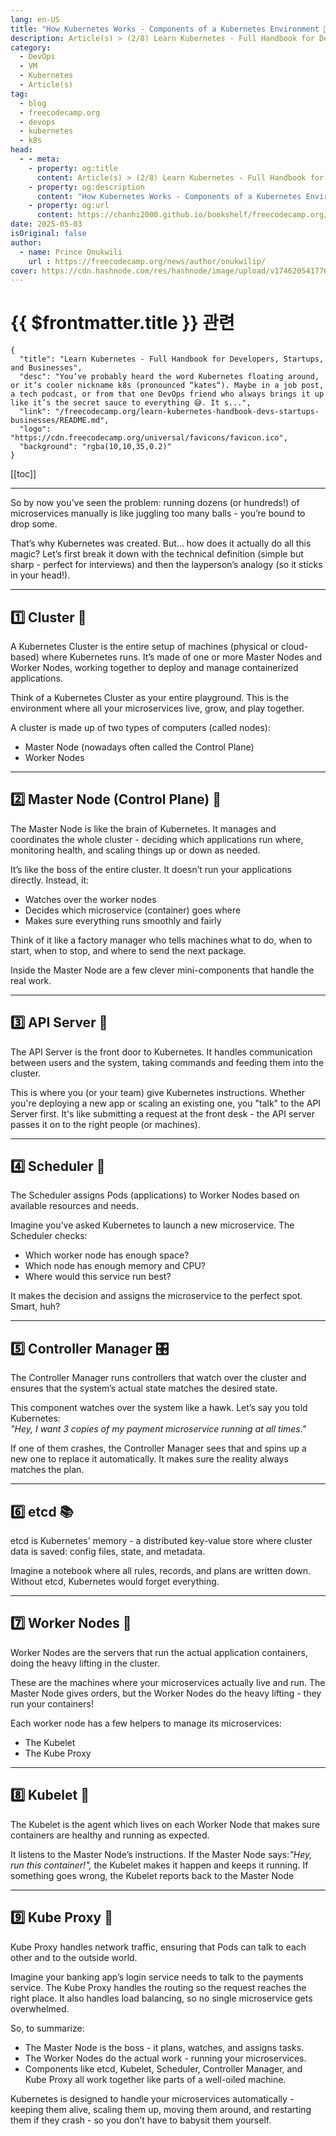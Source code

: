 ```yaml
---
lang: en-US
title: "How Kubernetes Works - Components of a Kubernetes Environment 🧑‍🔧"
description: Article(s) > (2/8) Learn Kubernetes - Full Handbook for Developers, Startups, and Businesses 
category:
  - DevOps
  - VM
  - Kubernetes
  - Article(s)
tag:
  - blog
  - freecodecamp.org
  - devops
  - kubernetes
  - k8s
head:
  - - meta:
    - property: og:title
      content: Article(s) > (2/8) Learn Kubernetes - Full Handbook for Developers, Startups, and Businesses
    - property: og:description
      content: "How Kubernetes Works - Components of a Kubernetes Environment 🧑‍🔧"
    - property: og:url
      content: https://chanhi2000.github.io/bookshelf/freecodecamp.org/learn-kubernetes-handbook-devs-startups-businesses/how-kubernetes-works-components-of-a-kubernetes-environmen.html
date: 2025-05-03
isOriginal: false
author:
  - name: Prince Onukwili
    url : https://freecodecamp.org/news/author/onukwilip/
cover: https://cdn.hashnode.com/res/hashnode/image/upload/v1746205417767/d9d6b0d3-f2a5-44eb-83b5-d1a614bead9f.png
---
```


# {{ $frontmatter.title }} 관련

```component VPCard
{
  "title": "Learn Kubernetes - Full Handbook for Developers, Startups, and Businesses",
  "desc": "You’ve probably heard the word Kubernetes floating around, or it’s cooler nickname k8s (pronounced “kates“). Maybe in a job post, a tech podcast, or from that one DevOps friend who always brings it up like it’s the secret sauce to everything 😅. It s...",
  "link": "/freecodecamp.org/learn-kubernetes-handbook-devs-startups-businesses/README.md",
  "logo": "https://cdn.freecodecamp.org/universal/favicons/favicon.ico",
  "background": "rgba(10,10,35,0.2)"
}
```

[[toc]]

---

<SiteInfo
  name="Learn Kubernetes - Full Handbook for Developers, Startups, and Businesses"
  desc="You’ve probably heard the word Kubernetes floating around, or it’s cooler nickname k8s (pronounced “kates“). Maybe in a job post, a tech podcast, or from that one DevOps friend who always brings it up like it’s the secret sauce to everything 😅. It s..."
  url="https://freecodecamp.org/news/learn-kubernetes-handbook-devs-startups-businesses#heading-how-kubernetes-works-components-of-a-kubernetes-environmen"
  logo="https://cdn.freecodecamp.org/universal/favicons/favicon.ico"
  preview="https://cdn.hashnode.com/res/hashnode/image/upload/v1746205417767/d9d6b0d3-f2a5-44eb-83b5-d1a614bead9f.png"/>

So by now you’ve seen the problem: running dozens (or hundreds!) of microservices manually is like juggling too many balls - you’re bound to drop some.

That’s why Kubernetes was created. But... how does it actually do all this magic? Let’s first break it down with the technical definition (simple but sharp - perfect for interviews) and then the layperson’s analogy (so it sticks in your head!).

---

## 1️⃣ Cluster 🏰

A Kubernetes Cluster is the entire setup of machines (physical or cloud-based) where Kubernetes runs. It’s made of one or more Master Nodes and Worker Nodes, working together to deploy and manage containerized applications.

Think of a Kubernetes Cluster as your entire playground. This is the environment where all your microservices live, grow, and play together.

A cluster is made up of two types of computers (called nodes):

- Master Node (nowadays often called the Control Plane)
- Worker Nodes

---

## 2️⃣ Master Node (Control Plane) 👑

The Master Node is like the brain of Kubernetes. It manages and coordinates the whole cluster - deciding which applications run where, monitoring health, and scaling things up or down as needed.

It’s like the boss of the entire cluster. It doesn’t run your applications directly. Instead, it:

- Watches over the worker nodes
- Decides which microservice (container) goes where
- Makes sure everything runs smoothly and fairly

Think of it like a factory manager who tells machines what to do, when to start, when to stop, and where to send the next package.

Inside the Master Node are a few clever mini-components that handle the real work.

---

## 3️⃣ API Server 💌

The API Server is the front door to Kubernetes. It handles communication between users and the system, taking commands and feeding them into the cluster.

This is where you (or your team) give Kubernetes instructions. Whether you're deploying a new app or scaling an existing one, you "talk" to the API Server first. It's like submitting a request at the front desk - the API server passes it on to the right people (or machines).

---

## 4️⃣ Scheduler 📅

The Scheduler assigns Pods (applications) to Worker Nodes based on available resources and needs.

Imagine you’ve asked Kubernetes to launch a new microservice. The Scheduler checks:

- Which worker node has enough space?
- Which node has enough memory and CPU?
- Where would this service run best?

It makes the decision and assigns the microservice to the perfect spot. Smart, huh?

---

## 5️⃣ Controller Manager 🎛️

The Controller Manager runs controllers that watch over the cluster and ensures that the system’s actual state matches the desired state.

This component watches over the system like a hawk. Let’s say you told Kubernetes:  
*"Hey, I want 3 copies of my payment microservice running at all times."*

If one of them crashes, the Controller Manager sees that and spins up a new one to replace it automatically. It makes sure the reality always matches the plan.

---

## 6️⃣ etcd 📚

etcd is Kubernetes' memory - a distributed key-value store where cluster data is saved: config files, state, and metadata.

Imagine a notebook where all rules, records, and plans are written down. Without etcd, Kubernetes would forget everything.

---

## 7️⃣ Worker Nodes 💪

Worker Nodes are the servers that run the actual application containers, doing the heavy lifting in the cluster.

These are the machines where your microservices actually live and run. The Master Node gives orders, but the Worker Nodes do the heavy lifting - they run your containers!

Each worker node has a few helpers to manage its microservices:

- The Kubelet
- The Kube Proxy

---

## 8️⃣ Kubelet 📢

The Kubelet is the agent which lives on each Worker Node that makes sure containers are healthy and running as expected.

It listens to the Master Node’s instructions. If the Master Node says:*"Hey, run this container!",* the Kubelet makes it happen and keeps it running. If something goes wrong, the Kubelet reports back to the Master Node

---

## 9️⃣ Kube Proxy 🚦

Kube Proxy handles network traffic, ensuring that Pods can talk to each other and to the outside world.

Imagine your banking app’s login service needs to talk to the payments service. The Kube Proxy handles the routing so the request reaches the right place. It also handles load balancing, so no single microservice gets overwhelmed.

So, to summarize:

- The Master Node is the boss - it plans, watches, and assigns tasks.
- The Worker Nodes do the actual work - running your microservices.
- Components like etcd, Kubelet, Scheduler, Controller Manager, and Kube Proxy all work together like parts of a well-oiled machine.

Kubernetes is designed to handle your microservices automatically - keeping them alive, scaling them up, moving them around, and restarting them if they crash - so you don’t have to babysit them yourself.
